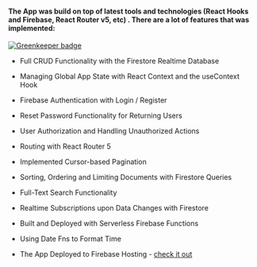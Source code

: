 #### The App was build on top of latest tools and technologies (React Hooks and Firebase, React Router v5, etc) . There are a lot of features that was implemented:

[![Greenkeeper badge](https://badges.greenkeeper.io/DenisRebenok/hooks-news.svg)](https://greenkeeper.io/)

* Full CRUD Functionality with the Firestore Realtime Database

* Managing Global App State with React Context and the useContext Hook

* Firebase Authentication with Login / Register

* Reset Password Functionality for Returning Users

* User Authorization and Handling Unauthorized Actions

* Routing with React Router 5

* Implemented Cursor-based Pagination

* Sorting, Ordering and Limiting Documents with Firestore Queries

* Full-Text Search Functionality

* Realtime Subscriptions upon Data Changes with Firestore

* Built and Deployed with Serverless Firebase Functions

* Using Date Fns to Format Time

* The App Deployed to Firebase Hosting - [check it out](https://hooksnews-app.firebaseapp.com)

